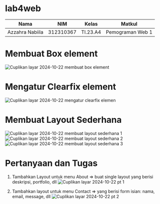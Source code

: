 # lab4web
|Nama|NIM|Kelas|Matkul|
|----|---|-----|------|
|Azzahra Nabiila|312310367|TI.23.A4|Pemograman Web 1|

# Membuat Box element
![Cuplikan layar 2024-10-22 membuat box element](https://github.com/user-attachments/assets/38681602-0e26-43b2-9848-d84275e8dd97)

# Mengatur Clearfix element
![Cuplikan layar 2024-10-22 mengatur clearfix elemen](https://github.com/user-attachments/assets/f2eb725f-e173-4380-a9f1-a0f81b0c7893)

# Membuat Layout Sederhana
![Cuplikan layar 2024-10-22 membuat layout sederhana 1](https://github.com/user-attachments/assets/d769f6e3-b8b6-4551-8a1e-36b08706fae0)
![Cuplikan layar 2024-10-22 membuat layout sederhana 2](https://github.com/user-attachments/assets/733e3589-4a5a-4033-afc6-86d3357ebde8)
![Cuplikan layar 2024-10-22 membuat layout sederhana 3](https://github.com/user-attachments/assets/8a8100f0-39d2-4f7f-81e4-0f32c8f7c864)


# Pertanyaan dan Tugas
1. Tambahkan Layout untuk menu About
=> buat single layout yang berisi deskripsi, portfolio, dll
![Cuplikan layar 2024-10-22 pt 1](https://github.com/user-attachments/assets/79d43564-aa50-42a2-aadd-38338c7cff34)

2. Tambahkan layout untuk menu Contact
=> yang berisi form isian: nama, email, message, dll
![Cuplikan layar 2024-10-22 pt 2](https://github.com/user-attachments/assets/d98f834f-2d55-459f-8dcf-51fec2f19d2c)
